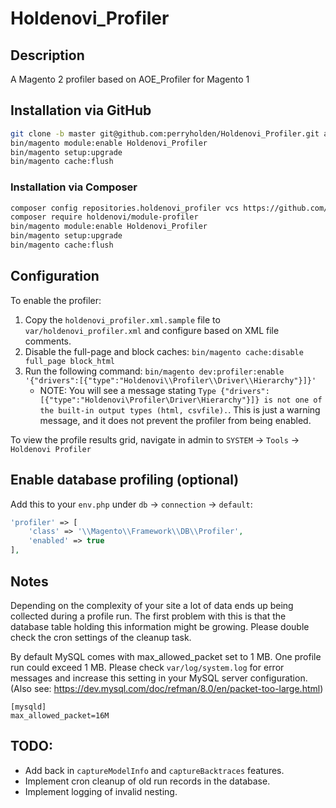 # Holdenovi_Profiler

## Description

A Magento 2 profiler based on AOE_Profiler for Magento 1

## Installation via GitHub

```bash
git clone -b master git@github.com:perryholden/Holdenovi_Profiler.git app/code/Holdenovi/Profiler
bin/magento module:enable Holdenovi_Profiler
bin/magento setup:upgrade
bin/magento cache:flush
```

### Installation via Composer

```bash
composer config repositories.holdenovi_profiler vcs https://github.com/perryholden/Holdenovi_Profiler.git
composer require holdenovi/module-profiler
bin/magento module:enable Holdenovi_Profiler
bin/magento setup:upgrade
bin/magento cache:flush
```

## Configuration

To enable the profiler:

1. Copy the `holdenovi_profiler.xml.sample` file to `var/holdenovi_profiler.xml` and configure based on XML file comments.
2. Disable the full-page and block caches: `bin/magento cache:disable full_page block_html`
3. Run the following command: `bin/magento dev:profiler:enable '{"drivers":[{"type":"Holdenovi\\Profiler\\Driver\\Hierarchy"}]}'`
    * NOTE: You will see a message stating `Type {"drivers":[{"type":"Holdenovi\Profiler\Driver\Hierarchy"}]} is not one of the built-in output types (html, csvfile).`. This is just a warning message, and it does not prevent the profiler from being enabled.

To view the profile results grid, navigate in admin to `SYSTEM` → `Tools` → `Holdenovi Profiler`

## Enable database profiling (optional)

Add this to your `env.php` under `db` → `connection` → `default`:

```php
'profiler' => [
    'class' => '\\Magento\\Framework\\DB\\Profiler',
    'enabled' => true
],
```

## Notes

Depending on the complexity of your site a lot of data ends up being collected during a profile run. The first problem with this is that the database table
holding this information might be growing. Please double check the cron settings of the cleanup task.

By default MySQL comes with max_allowed_packet set to 1 MB. One profile run could exceed 1 MB. Please check `var/log/system.log` for error messages and increase this setting in your MySQL server configuration. (Also see: https://dev.mysql.com/doc/refman/8.0/en/packet-too-large.html)

```
[mysqld]
max_allowed_packet=16M
```

## TODO:

* Add back in `captureModelInfo` and `captureBacktraces` features.
* Implement cron cleanup of old run records in the database.
* Implement logging of invalid nesting.